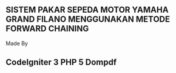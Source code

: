 <h2>SISTEM PAKAR SEPEDA MOTOR YAMAHA GRAND FILANO MENGGUNAKAN METODE FORWARD CHAINING</h2>
 Made By 
 <h2>
 CodeIgniter 3
 PHP 5
 Dompdf
 </h2>
